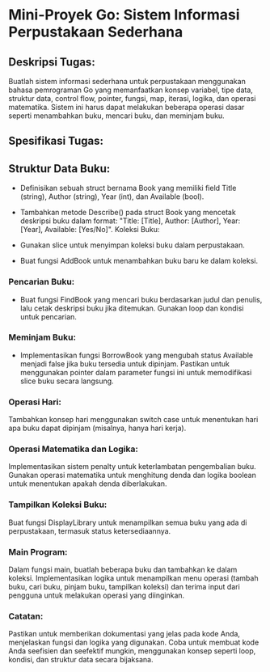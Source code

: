 # Mini-Proyek Go: Sistem Informasi Perpustakaan Sederhana

## Deskripsi Tugas:
Buatlah sistem informasi sederhana untuk perpustakaan menggunakan bahasa pemrograman Go yang memanfaatkan konsep variabel, tipe data, struktur data, control flow, pointer, fungsi, map, iterasi, logika, dan operasi matematika. Sistem ini harus dapat melakukan beberapa operasi dasar seperti menambahkan buku, mencari buku, dan meminjam buku.

## Spesifikasi Tugas:

## Struktur Data Buku:

- Definisikan sebuah struct bernama Book yang memiliki field Title (string), Author (string), Year (int), dan Available (bool).

- Tambahkan metode Describe() pada struct Book yang mencetak deskripsi buku dalam format: "Title: [Title], Author: [Author], Year: [Year], Available: [Yes/No]".
Koleksi Buku:

- Gunakan slice untuk menyimpan koleksi buku dalam perpustakaan.

- Buat fungsi AddBook untuk menambahkan buku baru ke dalam koleksi.

### Pencarian Buku:

- Buat fungsi FindBook yang mencari buku berdasarkan judul dan penulis, lalu cetak deskripsi buku jika ditemukan. Gunakan loop dan kondisi untuk pencarian.


### Meminjam Buku:

- Implementasikan fungsi BorrowBook yang mengubah status Available menjadi false jika buku tersedia untuk dipinjam. Pastikan untuk menggunakan pointer dalam parameter fungsi ini untuk memodifikasi slice buku secara langsung.


### Operasi Hari:

Tambahkan konsep hari menggunakan switch case untuk menentukan hari apa buku dapat dipinjam (misalnya, hanya hari kerja).


### Operasi Matematika dan Logika:

Implementasikan sistem penalty untuk keterlambatan pengembalian buku. Gunakan operasi matematika untuk menghitung denda dan logika boolean untuk menentukan apakah denda diberlakukan.

### Tampilkan Koleksi Buku:

Buat fungsi DisplayLibrary untuk menampilkan semua buku yang ada di perpustakaan, termasuk status ketersediaannya.


### Main Program:

Dalam fungsi main, buatlah beberapa buku dan tambahkan ke dalam koleksi. Implementasikan logika untuk menampilkan menu operasi (tambah buku, cari buku, pinjam buku, tampilkan koleksi) dan terima input dari pengguna untuk melakukan operasi yang diinginkan.

### Catatan:

Pastikan untuk memberikan dokumentasi yang jelas pada kode Anda, menjelaskan fungsi dan logika yang digunakan.
Coba untuk membuat kode Anda seefisien dan seefektif mungkin, menggunakan konsep seperti loop, kondisi, dan struktur data secara bijaksana.